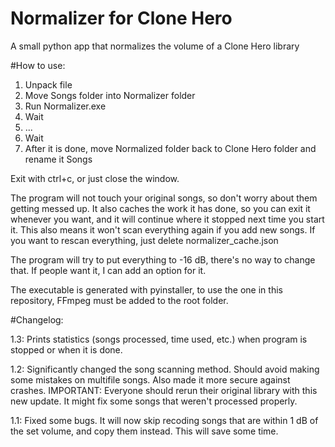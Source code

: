 # Normalizer for Clone Hero
A small python app that normalizes the volume of a Clone Hero library

#How to use:

1. Unpack file
2. Move Songs folder into Normalizer folder
3. Run Normalizer.exe
4. Wait
5. ...
6. Wait
7. After it is done, move Normalized folder back to Clone Hero folder and rename it Songs

Exit with ctrl+c, or just close the window.

The program will not touch your original songs, so don't worry about them getting messed up. It also caches the work it has done, so you can exit it whenever you want, and it will continue where it stopped next time you start it. This also means it won't scan everything again if you add new songs. If you want to rescan everything, just delete normalizer_cache.json

The program will try to put everything to -16 dB, there's no way to change that. If people want it, I can add an option for it.

The executable is generated with pyinstaller, to use the one in this repository, FFmpeg must be added to the root folder.

#Changelog:

1.3: Prints statistics (songs processed, time used, etc.) when program is stopped or when it is done.

1.2: Significantly changed the song scanning method. Should avoid making some mistakes on multifile songs. Also made it more secure against crashes. IMPORTANT: Everyone should rerun their original library with this new update. It might fix some songs that weren't processed properly.

1.1: Fixed some bugs. It will now skip recoding songs that are within 1 dB of the set volume, and copy them instead. This will save some time.
